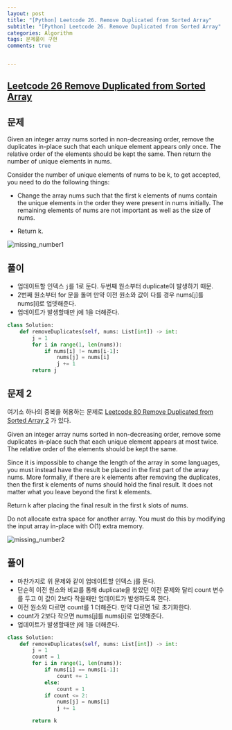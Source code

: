 ```yaml
---
layout: post
title: "[Python] Leetcode 26. Remove Duplicated from Sorted Array"
subtitle: "[Python] Leetcode 26. Remove Duplicated from Sorted Array"
categories: Algorithm
tags: 문제풀이 구현
comments: true


---
```

## [Leetcode 26 Remove Duplicated from Sorted Array](https://leetcode.com/problems/remove-duplicates-from-sorted-array/description/)

## 문제

Given an integer array nums sorted in non-decreasing order, remove the duplicates in-place such that each unique element appears only once. The relative order of the elements should be kept the same. Then return the number of unique elements in nums.

Consider the number of unique elements of nums to be k, to get accepted, you need to do the following things:

- Change the array nums such that the first k elements of nums contain the unique elements in the order they were present in nums initially. The remaining elements of nums are not important as well as the size of nums.

- Return k.


![missing_number1](https://bernard-choi.github.io/assets/img/post_img/remove_duplicate_number_1.jpg)


## 풀이

- 업데이트할 인덱스 `j`를 1로 둔다. 두번째 원소부터 duplicate이 발생하기 때문.
- 2번째 원소부터 for 문을 돌며 만약 이전 원소와 값이 다를 경우 nums[j]를 nums[i]로 업뎃해준다.
- 업데이트가 발생할때만 j에 1을 더해준다.


```python
class Solution:
    def removeDuplicates(self, nums: List[int]) -> int:
        j = 1
        for i in range(1, len(nums)):
            if nums[i] != nums[i-1]:
                nums[j] = nums[i]
                j += 1
        return j
```

## 문제 2

여기소 하나의 중복을 허용하는 문제로 [Leetcode 80 Remove Duplicated from Sorted Array 2](https://leetcode.com/problems/remove-duplicates-from-sorted-array-ii/description/) 가 있다.

Given an integer array nums sorted in non-decreasing order, remove some duplicates in-place such that each unique element appears at most twice. The relative order of the elements should be kept the same.

Since it is impossible to change the length of the array in some languages, you must instead have the result be placed in the first part of the array nums. More formally, if there are k elements after removing the duplicates, then the first k elements of nums should hold the final result. It does not matter what you leave beyond the first k elements.

Return k after placing the final result in the first k slots of nums.

Do not allocate extra space for another array. You must do this by modifying the input array in-place with O(1) extra memory.

![missing_number2](https://bernard-choi.github.io/assets/img/post_img/remove_duplicate_number_2.jpg)

## 풀이

- 마찬가지로 위 문제와 같이 업데이트할 인덱스 j를 둔다.
- 단순히 이전 원소와 비교를 통해 duplicate을 찾았던 이전 문제와 달리 count 변수를 두고 이 값이 2보다 작을때만 업데이트가 발생하도록 한다.
- 이전 원소와 다르면 count를 1 더해준다. 만약 다르면 1로 초기화한다.
- count가 2보다 작으면 nums[j]를 nums[i]로 업뎃해준다.
- 업데이트가 발생할때만 j에 1을 더해준다.

```python
class Solution:
    def removeDuplicates(self, nums: List[int]) -> int:
        j = 1
        count = 1
        for i in range(1, len(nums)):
            if nums[i] == nums[i-1]:
                count += 1
            else:
                count = 1
            if count <= 2:
                nums[j] = nums[i]
                j += 1

        return k
```
